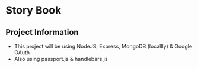 # Story Book

## Project Information
- This project will be using NodeJS, Express, MongoDB (locallly) & Google OAuth
- Also using passport.js & handlebars.js